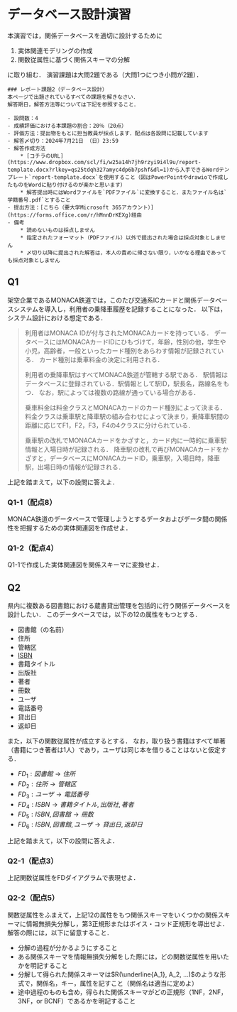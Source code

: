 # データベース設計演習

本演習では，関係データベースを適切に設計するために
1. 実体関連モデリングの作成
2. 関数従属性に基づく関係スキーマの分解

に取り組む．
演習課題は大問2題である（大問1つにつき小問が2題）．

```{important}
### レポート課題2（データベース設計）
本ページで出題されているすべての課題を解きなさい．
解答期日，解答方法等については下記を参照すること．

- 設問数：4
- 成績評価における本課題の割合：20％（20点）
- 評価方法：提出物をもとに担当教員が採点します．配点は各設問に記載しています
- 解答〆切り：2024年7月21日 （日）23:59
- 解答作成方法
	* [コチラのURL](https://www.dropbox.com/scl/fi/w25a14h7jh9rzyi9i4l9u/report-template.docx?rlkey=qs25tdqh327amyc4dp6b7pshf&dl=1)から入手できるWordテンプレート`report-template.docx`を使用すること（図はPowerPointやdrawioで作成したものをWordに貼り付けるのが楽かと思います）
	* 解答提出時にはWordファイルを`PDFファイル`に変換すること．またファイル名は`学籍番号.pdf`とすること
- 提出方法：[こちら（要大学Microsoft 365アカウント）](https://forms.office.com/r/hMnnDrKEXg)経由
- 備考
	* 読めないものは採点しません
	* 指定されたフォーマット（PDFファイル）以外で提出された場合は採点対象としません
	* 〆切り以降に提出された解答は，本人の責めに帰さない限り，いかなる理由であっても採点対象としません
```


## Q1
架空企業であるMONACA鉄道では，このたび交通系ICカードと関係データベースシステムを導入し，利用者の乗降車履歴を記録することになった．
以下は，システム設計における想定である．

> 利用者はMONACA IDが付与されたMONACAカードを持っている．
> データベースにはMONACAカードIDにひもづけて，年齢，性別の他，学生や小児，高齢者，一般といったカード種別をあらわす情報が記録されている．
> カード種別は乗車料金の決定に利用される．
>
> 利用者の乗降車駅はすべてMONACA鉄道が管轄する駅である．
> 駅情報はデータベースに登録されている．駅情報として駅ID，駅長名，路線名をもつ．
> なお，駅によっては複数の路線が通っている場合がある．
>
> 乗車料金は料金クラスとMONACAカードのカード種別によって決まる．
> 料金クラスは乗車駅と降車駅の組み合わせによって決まり，乗降車駅間の距離に応じてF1，F2，F3，F4の4クラスに分けられている．
>
> 乗車駅の改札でMONACAカードをかざすと，カード内に一時的に乗車駅情報と入場日時が記録される．
> 降車駅の改札で再びMONACAカードをかざすと，データベースにMONACAカードID，乗車駅，入場日時，降車駅，出場日時の情報が記録される．

上記を踏まえて，以下の設問に答えよ．

### Q1-1（配点8）
MONACA鉄道のデータベースで管理しようとするデータおよびデータ間の関係性を把握するための実体関連図を作成せよ．

### Q1-2（配点4）
Q1-1で作成した実体関連図を関係スキーマに変換せよ．


## Q2
県内に複数ある図書館における蔵書貸出管理を包括的に行う関係データベースを設計したい．
このデータベースでは，以下の12の属性をもつとする．

- 図書館（の名前）
- 住所
- 管轄区
- [ISBN](https://ja.wikipedia.org/wiki/ISBN)
- 書籍タイトル
- 出版社
- 著者
- 冊数
- ユーザ
- 電話番号
- 貸出日
- 返却日

また，以下の関数従属性が成立するとする．
なお，取り扱う書籍はすべて単著（書籍につき著者は1人）であり，ユーザは同じ本を借りることはないと仮定する．

- $FD_1: 図書館 \to 住所$
- $FD_2: 住所 \to 管轄区$
- $FD_3: ユーザ \to 電話番号$
- $FD_4: ISBN \to 書籍タイトル, 出版社, 著者$
- $FD_5: ISBN, 図書館 \to 冊数$
- $FD_6: ISBN, 図書館, ユーザ \to 貸出日, 返却日$

上記を踏まえて，以下の設問に答えよ．

### Q2-1（配点3）
上記関数従属性をFDダイアグラムで表現せよ．

### Q2-2（配点5）
関数従属性をふまえて，上記12の属性をもつ関係スキーマをいくつかの関係スキーマに情報無損失分解し，第3正規形またはボイス・コッド正規形を導出せよ．
解答の際には，以下に留意すること．

- 分解の過程が分かるようにすること
- ある関係スキーマを情報無損失分解をした際には，どの関数従属性を用いたかを明記すること
- 分解して得られた関係スキーマは$R(\underline{A_1}, A_2, ...)$のような形式で，関係名，キー，属性を記すこと（関係名は適当に定めよ）
- 途中過程のものも含め，得られた関係スキーマがどの正規形（1NF，2NF，3NF，or BCNF）であるかを明記すること




